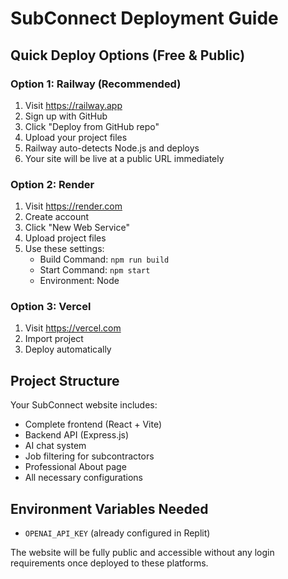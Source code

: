 # SubConnect Deployment Guide

## Quick Deploy Options (Free & Public)

### Option 1: Railway (Recommended)
1. Visit https://railway.app
2. Sign up with GitHub
3. Click "Deploy from GitHub repo" 
4. Upload your project files
5. Railway auto-detects Node.js and deploys
6. Your site will be live at a public URL immediately

### Option 2: Render
1. Visit https://render.com
2. Create account
3. Click "New Web Service"
4. Upload project files
5. Use these settings:
   - Build Command: `npm run build`
   - Start Command: `npm start`
   - Environment: Node

### Option 3: Vercel
1. Visit https://vercel.com
2. Import project
3. Deploy automatically

## Project Structure
Your SubConnect website includes:
- Complete frontend (React + Vite)
- Backend API (Express.js)
- AI chat system
- Job filtering for subcontractors
- Professional About page
- All necessary configurations

## Environment Variables Needed
- `OPENAI_API_KEY` (already configured in Replit)

The website will be fully public and accessible without any login requirements once deployed to these platforms.